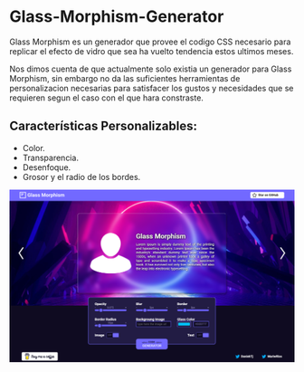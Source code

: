 # Glass-Morphism-Generator
Glass Morphism es un generador que provee el codigo CSS necesario para replicar el efecto de vidro que sea ha vuelto tendencia estos ultimos meses.

Nos dimos cuenta de que actualmente solo existia un generador para Glass Morphism, sin embargo no da las suficientes herramientas de personalizacion necesarias para satisfacer los gustos y necesidades que se requieren segun el caso con el que hara constraste.

## Características Personalizables:
- Color.
- Transparencia.
- Desenfoque.
- Grosor y el radio de los bordes.

![](assets/images/screenshoot.png)
